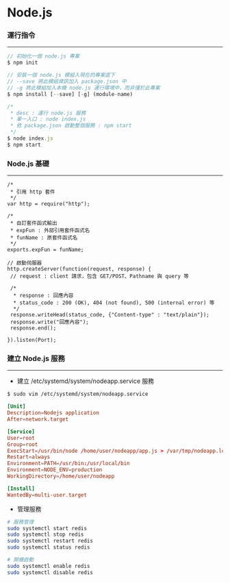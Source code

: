 # Node.js

<script type="text/javascript" src="../js/general.js"></script>

### 運行指令
---

```javascript
// 初始化一個 node.js 專案
$ npm init

// 安裝一個 node.js 模組入現在的專案底下
// --save 將此模組資訊加入 package.json 中
// -g 將此模組加入本機 node.js 運行環境中，而非僅於此專案
$ npm install [--save] [-g] (module-name)

/* 
 * desc : 運行 node.js 服務
 * 單一入口 : node index.js
 * 依 package.json 啟動整個服務 : npm start
 */
$ node index.js
$ npm start
```

### Node.js 基礎
---

```nodejs
/*
 * 引用 http 套件
 */
var http = require("http");

/*
 * 自訂套件函式輸出
 * expFun : 外部引用套件函式名
 * funName : 原套件函式名
 */
exports.expFun = funName;

// 啟動伺服器
http.createServer(function(request, response) {
 // request : client 請求，包含 GET/POST、Pathname 與 query 等
 
 /*
  * response : 回應內容
  * status_code : 200 (OK), 404 (not found), 500 (internal error) 等
  */
 response.writeHead(status_code, {"Content-type" : "text/plain"});
 response.write("回應內容");
 response.end();		
 
}).listen(Port);
```

### 建立 Node.js 服務
---

* 建立 /etc/systemd/system/nodeapp.service 服務

```bash
$ sudo vim /etc/systemd/system/nodeapp.service
```

```conf
[Unit]
Description=Nodejs application
After=network.target

[Service]
User=root
Group=root
ExecStart=/usr/bin/node /home/user/nodeapp/app.js > /var/tmp/nodeapp.log & 2>&1
Restart=always
Environment=PATH=/usr/bin:/usr/local/bin
Environment=NODE_ENV=production
WorkingDirectory=/home/user/nodeapp

[Install]
WantedBy=multi-user.target
```

* 管理服務

```bash
# 服務管理
sudo systemctl start redis
sudo systemctl stop redis
sudo systemctl restart redis
sudo systemctl status redis

# 開機啟動
sudo systemctl enable redis
sudo systemctl disable redis
```


















